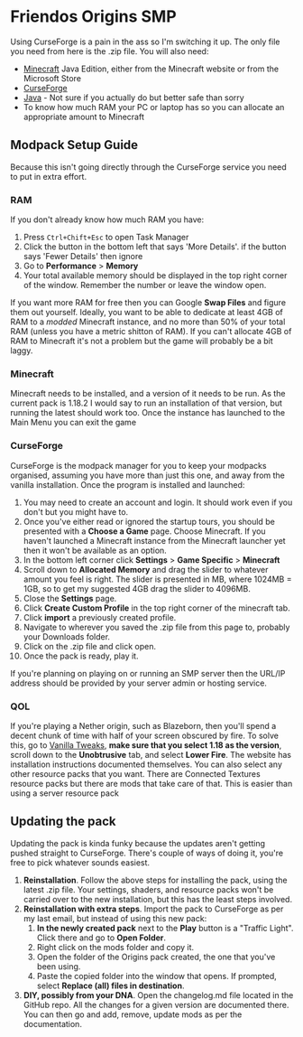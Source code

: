 # Friendos Origins SMP

Using CurseForge is a pain in the ass so I'm switching it up.
The only file you need from here is the .zip file.
You will also need:
 - [Minecraft](https://minecraft.net/) Java Edition, either from the Minecraft website or from the Microsoft Store
 - [CurseForge](https://download.curseforge.com)
 - [Java](https://www.java.com/en/download/) - Not sure if you actually do but better safe than sorry
 - To know how much RAM your PC or laptop has so you can allocate an appropriate amount to Minecraft

## Modpack Setup Guide

Because this isn't going directly through the CurseForge service you need to put in extra effort.

### RAM

If you don't already know how much RAM you have:
1. Press `Ctrl+Chift+Esc` to open Task Manager
2. Click the button in the bottom left that says 'More Details'. if the button says 'Fewer Details' then ignore
3. Go to __Performance__ > __Memory__
4. Your total available memory should be displayed in the top right corner of the window. Remember the number or leave the window open.

If you want more RAM for free then you can Google __Swap Files__ and figure them out yourself.
Ideally, you want to be able to dedicate at least 4GB of RAM to a _modded_ Minecraft instance, and no more than 50% of your total RAM (unless you have a metric shitton of RAM).
If you can't allocate 4GB of RAM to Minecraft it's not a problem but the game will probably be a bit laggy.

### Minecraft

Minecraft needs to be installed, and a version of it needs to be run.
As the current pack is 1.18.2 I would say to run an installation of that version, but running the latest should work too.
Once the instance has launched to the Main Menu you can exit the game

### CurseForge

CurseForge is the modpack manager for you to keep your modpacks organised, assuming you have more than just this one, and away from the vanilla installation.
Once the program is installed and launched:
1. You may need to create an account and login. It should work even if you don't but you might have to.
2. Once you've either read or ignored the startup tours, you should be presented with a __Choose a Game__ page. Choose Minecraft. If you haven't launched a Minecraft instance from the Minecraft launcher yet then it won't be available as an option.
3. In the bottom left corner click __Settings__ > __Game Specific__ > __Minecraft__
4. Scroll down to __Allocated Memory__ and drag the slider to whatever amount you feel is right. The slider is presented in MB, where 1024MB = 1GB, so to get my suggested 4GB drag the slider to 4096MB.
5. Close the __Settings__ page.
6. Click __Create Custom Profile__ in the top right corner of the minecraft tab.
7. Click __import__ a previously created profile.
8. Navigate to wherever you saved the .zip file from this page to, probably your Downloads folder.
9. Click on the .zip file and click open.
10. Once the pack is ready, play it.

If you're planning on playing on or running an SMP server then the URL/IP address should be provided by your server admin or hosting service.

### QOL

If you're playing a Nether origin, such as Blazeborn, then you'll spend a decent chunk of time with half of your screen obscured by fire. To solve this, go to [Vanilla Tweaks](https://vanillatweaks.net/picker/resource-packs/), __make sure that you select 1.18 as the version__, scroll down to the __Unobtrusive__ tab, and select __Lower Fire__. The website has installation instructions documented themselves. You can also select any other resource packs that you want. There are Connected Textures resource packs but there are mods that take care of that. This is easier than using a server resource pack

## Updating the pack

Updating the pack is kinda funky because the updates aren't getting pushed straight to CurseForge.
There's couple of ways of doing it, you're free to pick whatever sounds easiest.

1. __Reinstallation__. Follow the above steps for installing the pack, using the latest .zip file. Your settings, shaders, and resource packs won't be carried over to the new installation, but this has the least steps involved.
2. __Reinstallation with extra steps__. Import the pack to CurseForge as per my last email, but instead of using this new pack:
    1. __In the newly created pack__ next to the __Play__ button is a "Traffic Light". Click there and go to __Open Folder__.
    2. Right click on the mods folder and copy it.
    3. Open the folder of the Origins pack created, the one that you've been using.
    4. Paste the copied folder into the window that opens. If prompted, select __Replace (all) files in destination__.
3. __DIY, possibly from your DNA__. Open the changelog.md file located in the GitHub repo. All the changes for a given version are documented there. You can then go and add, remove, update mods as per the documentation.

